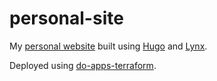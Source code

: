 # personal-site

My [personal website](https://maxmorris.io) built using [Hugo](https://gohugo.io) and [Lynx](https://github.com/jpanther/lynx).

Deployed using [do-apps-terraform](https://github.com/m4xwellmorris/do-apps-terraform).
